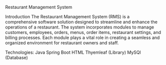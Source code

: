 Restaurant Management System

Introduction
The Restaurant Management System (RMS) is a comprehensive software solution designed to streamline and enhance the operations of a restaurant.
The system incorporates modules to manage customers, employees, orders, menus, order items, restaurant settings, and billing processes. 
Each module plays a vital role in creating a seamless and organized environment for restaurant owners and staff.

Technologies:
Java
Spring Boot
HTML
Thyemleaf (Library)
MySQl (Database)
